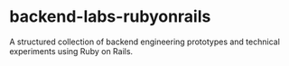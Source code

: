 # backend-labs-rubyonrails
  A structured collection of backend engineering prototypes and technical experiments using Ruby on Rails.
